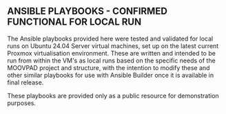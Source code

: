 ## ANSIBLE PLAYBOOKS - CONFIRMED FUNCTIONAL FOR LOCAL RUN

The Ansible playbooks provided here were tested and validated for local runs on Ubuntu 24.04 Server virtual machines, set up on the latest current Proxmox virtualisation environment. These are written and intended to be run from within the VM's as local runs based on the specific needs of the MOOVPAD project and structure, with the intention to modify these and other similar playbooks for use with Ansible Builder once it is available in final release.

These playbooks are provided only as a public resource for demonstration purposes.
